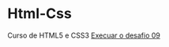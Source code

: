 # Html-Css
Curso de HTML5 e CSS3
<a href="https://aneroll.github.io/Html-Css/Desafios/desafio09/desafio_09.html"> Execuar o desafio 09</a>

